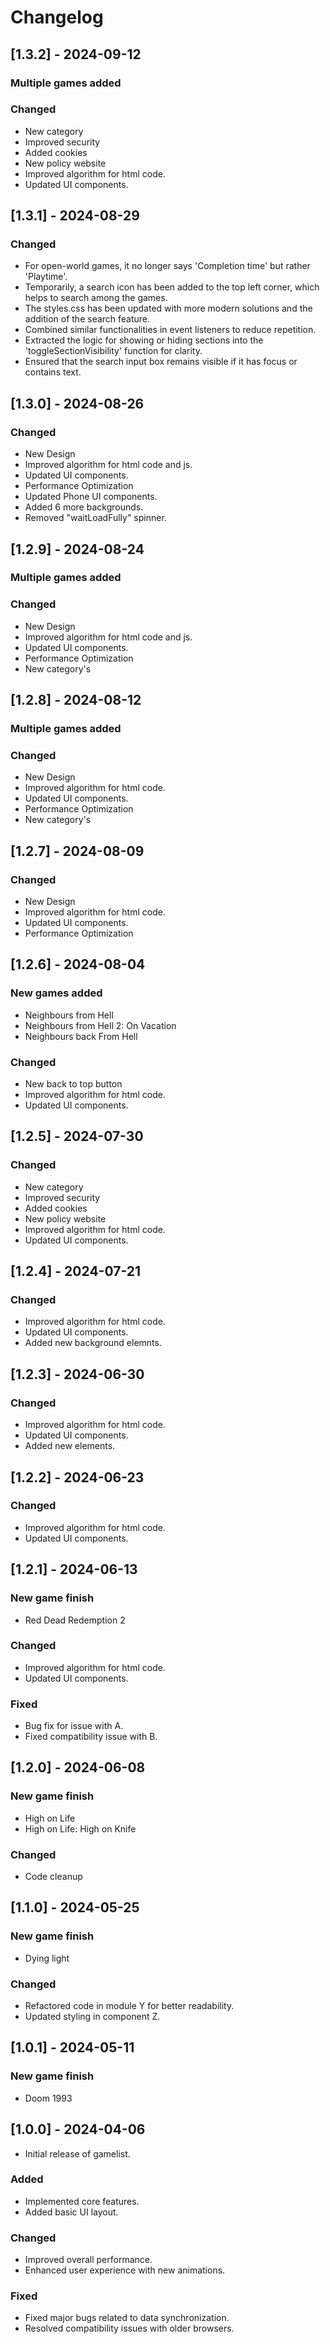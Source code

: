 # Changelog

## [1.3.2] - 2024-09-12

### Multiple games added

### Changed
- New category
- Improved security
- Added cookies
- New policy website
- Improved algorithm for html code.
- Updated UI components.

## [1.3.1] - 2024-08-29

### Changed
- For open-world games, it no longer says 'Completion time' but rather 'Playtime'.
- Temporarily, a search icon has been added to the top left corner, which helps to search among the games.
- The styles.css has been updated with more modern solutions and the addition of the search feature.
- Combined similar functionalities in event listeners to reduce repetition.
- Extracted the logic for showing or hiding sections into the 'toggleSectionVisibility' function for clarity.
- Ensured that the search input box remains visible if it has focus or contains text.

## [1.3.0] - 2024-08-26

### Changed
- New Design
- Improved algorithm for html code and js.
- Updated UI components.
- Performance Optimization
- Updated Phone UI components.
- Added 6 more backgrounds.
- Removed "waitLoadFully" spinner.

## [1.2.9] - 2024-08-24

### Multiple games added

### Changed
- New Design
- Improved algorithm for html code and js.
- Updated UI components.
- Performance Optimization
- New category's

## [1.2.8] - 2024-08-12

### Multiple games added

### Changed
- New Design
- Improved algorithm for html code.
- Updated UI components.
- Performance Optimization
- New category's

## [1.2.7] - 2024-08-09

### Changed
- New Design
- Improved algorithm for html code.
- Updated UI components.
- Performance Optimization

## [1.2.6] - 2024-08-04

### New games added
- Neighbours from Hell
- Neighbours from Hell 2: On Vacation
- Neighbours back From Hell

### Changed
- New back to top button
- Improved algorithm for html code.
- Updated UI components.

## [1.2.5] - 2024-07-30

### Changed
- New category
- Improved security
- Added cookies
- New policy website
- Improved algorithm for html code.
- Updated UI components.

## [1.2.4] - 2024-07-21

### Changed

- Improved algorithm for html code.
- Updated UI components.
- Added new background elemnts.

## [1.2.3] - 2024-06-30

### Changed

- Improved algorithm for html code.
- Updated UI components.
- Added new elements.

## [1.2.2] - 2024-06-23

### Changed

- Improved algorithm for html code.
- Updated UI components.

## [1.2.1] - 2024-06-13

### New game finish

- Red Dead Redemption 2

### Changed

- Improved algorithm for html code.
- Updated UI components.

### Fixed

- Bug fix for issue with A.
- Fixed compatibility issue with B.

## [1.2.0] - 2024-06-08

### New game finish

- High on Life
- High on Life: High on Knife

### Changed

- Code cleanup

## [1.1.0] - 2024-05-25

### New game finish

- Dying light 

### Changed

- Refactored code in module Y for better readability.
- Updated styling in component Z.

## [1.0.1] - 2024-05-11

### New game finish

- Doom 1993

## [1.0.0] - 2024-04-06

- Initial release of gamelist.

### Added

- Implemented core features.
- Added basic UI layout.

### Changed

- Improved overall performance.
- Enhanced user experience with new animations.

### Fixed

- Fixed major bugs related to data synchronization.
- Resolved compatibility issues with older browsers.

